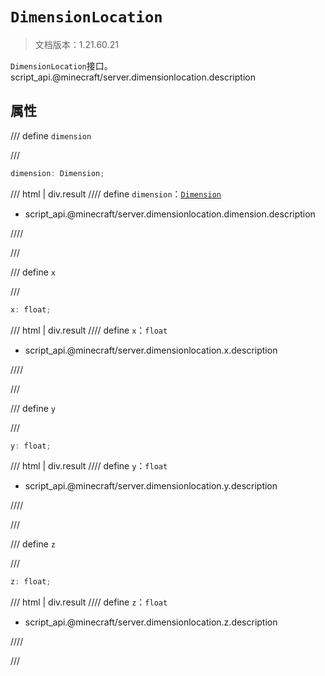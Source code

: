 # `DimensionLocation`

> 文档版本：1.21.60.21

`DimensionLocation`接口。script_api.@minecraft/server.dimensionlocation.description

## 属性

/// define
`dimension`


///

```js
dimension: Dimension;
```

/// html | div.result
//// define
`dimension`：[`Dimension`](./dimension.md)

- script_api.@minecraft/server.dimensionlocation.dimension.description


////

///


/// define
`x`


///

```js
x: float;
```

/// html | div.result
//// define
`x`：`float`

- script_api.@minecraft/server.dimensionlocation.x.description


////

///


/// define
`y`


///

```js
y: float;
```

/// html | div.result
//// define
`y`：`float`

- script_api.@minecraft/server.dimensionlocation.y.description


////

///


/// define
`z`


///

```js
z: float;
```

/// html | div.result
//// define
`z`：`float`

- script_api.@minecraft/server.dimensionlocation.z.description


////

///

